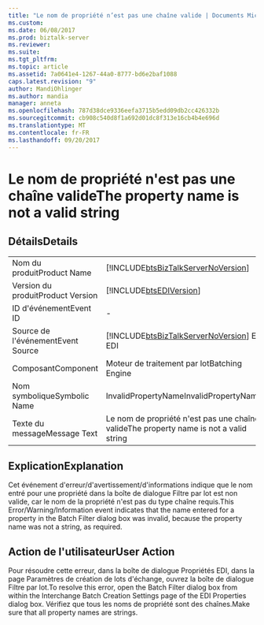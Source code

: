```yaml
---
title: "Le nom de propriété n’est pas une chaîne valide | Documents Microsoft"
ms.custom: 
ms.date: 06/08/2017
ms.prod: biztalk-server
ms.reviewer: 
ms.suite: 
ms.tgt_pltfrm: 
ms.topic: article
ms.assetid: 7a0641e4-1267-44a0-8777-bd6e2baf1088
caps.latest.revision: "9"
author: MandiOhlinger
ms.author: mandia
manager: anneta
ms.openlocfilehash: 787d38dce9336eefa3715b5edd09db2cc426332b
ms.sourcegitcommit: cb908c540d8f1a692d01dc8f313e16cb4b4e696d
ms.translationtype: MT
ms.contentlocale: fr-FR
ms.lasthandoff: 09/20/2017
---
```

# <a name="the-property-name-is-not-a-valid-string"></a><span data-ttu-id="f85c2-102">Le nom de propriété n'est pas une chaîne valide</span><span class="sxs-lookup"><span data-stu-id="f85c2-102">The property name is not a valid string</span></span>
## <a name="details"></a><span data-ttu-id="f85c2-103">Détails</span><span class="sxs-lookup"><span data-stu-id="f85c2-103">Details</span></span>  
  
|||  
|-|-|  
|<span data-ttu-id="f85c2-104">Nom du produit</span><span class="sxs-lookup"><span data-stu-id="f85c2-104">Product Name</span></span>|[!INCLUDE[btsBizTalkServerNoVersion](../includes/btsbiztalkservernoversion-md.md)]|  
|<span data-ttu-id="f85c2-105">Version du produit</span><span class="sxs-lookup"><span data-stu-id="f85c2-105">Product Version</span></span>|[!INCLUDE[btsEDIVersion](../includes/btsediversion-md.md)]|  
|<span data-ttu-id="f85c2-106">ID d'événement</span><span class="sxs-lookup"><span data-stu-id="f85c2-106">Event ID</span></span>|-|  
|<span data-ttu-id="f85c2-107">Source de l'événement</span><span class="sxs-lookup"><span data-stu-id="f85c2-107">Event Source</span></span>|[!INCLUDE[btsBizTalkServerNoVersion](../includes/btsbiztalkservernoversion-md.md)]<span data-ttu-id="f85c2-108"> EDI</span><span class="sxs-lookup"><span data-stu-id="f85c2-108"> EDI</span></span>|  
|<span data-ttu-id="f85c2-109">Composant</span><span class="sxs-lookup"><span data-stu-id="f85c2-109">Component</span></span>|<span data-ttu-id="f85c2-110">Moteur de traitement par lot</span><span class="sxs-lookup"><span data-stu-id="f85c2-110">Batching Engine</span></span>|  
|<span data-ttu-id="f85c2-111">Nom symbolique</span><span class="sxs-lookup"><span data-stu-id="f85c2-111">Symbolic Name</span></span>|<span data-ttu-id="f85c2-112">InvalidPropertyName</span><span class="sxs-lookup"><span data-stu-id="f85c2-112">InvalidPropertyName</span></span>|  
|<span data-ttu-id="f85c2-113">Texte du message</span><span class="sxs-lookup"><span data-stu-id="f85c2-113">Message Text</span></span>|<span data-ttu-id="f85c2-114">Le nom de propriété n'est pas une chaîne valide</span><span class="sxs-lookup"><span data-stu-id="f85c2-114">The property name is not a valid string</span></span>|  
  
## <a name="explanation"></a><span data-ttu-id="f85c2-115">Explication</span><span class="sxs-lookup"><span data-stu-id="f85c2-115">Explanation</span></span>  
 <span data-ttu-id="f85c2-116">Cet événement d'erreur/d'avertissement/d'informations indique que le nom entré pour une propriété dans la boîte de dialogue Filtre par lot est non valide, car le nom de la propriété n'est pas du type chaîne requis.</span><span class="sxs-lookup"><span data-stu-id="f85c2-116">This Error/Warning/Information event indicates that the name entered for a property in the Batch Filter dialog box was invalid, because the property name was not a string, as required.</span></span>  
  
## <a name="user-action"></a><span data-ttu-id="f85c2-117">Action de l'utilisateur</span><span class="sxs-lookup"><span data-stu-id="f85c2-117">User Action</span></span>  
 <span data-ttu-id="f85c2-118">Pour résoudre cette erreur, dans la boîte de dialogue Propriétés EDI, dans la page Paramètres de création de lots d'échange, ouvrez la boîte de dialogue Filtre par lot.</span><span class="sxs-lookup"><span data-stu-id="f85c2-118">To resolve this error, open the Batch Filter dialog box from within the Interchange Batch Creation Settings page of the EDI Properties dialog box.</span></span> <span data-ttu-id="f85c2-119">Vérifiez que tous les noms de propriété sont des chaînes.</span><span class="sxs-lookup"><span data-stu-id="f85c2-119">Make sure that all property names are strings.</span></span>